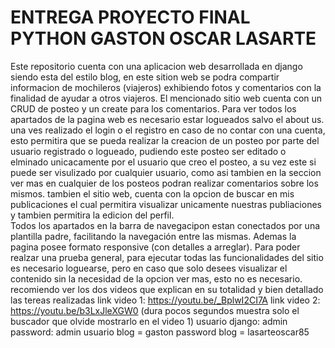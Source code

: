 # ENTREGA PROYECTO FINAL PYTHON GASTON OSCAR LASARTE
Este repositorio cuenta con una aplicacion web desarrollada en django siendo esta del estilo blog, en este sition web se podra compartir informacion de mochileros (viajeros) exhibiendo fotos y comentarios con la finalidad de ayudar a otros viajeros. El mencionado sitio web cuenta con un CRUD de posteo y un create para los comentarios. Para ver todos los apartados de la pagina web es necesario estar logueados salvo el about us. una ves realizado el login o el registro en caso de no contar con una cuenta, esto permitira que se pueda realizar la creacion de un posteo por parte del usuario registrado o logueado, pudiendo este posteo ser editado o elminado unicacamente por el usuario que creo el posteo, a su vez este si puede ser visulizado por cualquier usuario, como asi tambien en la seccion ver mas en cualquier de los posteos podran realizar comentarios sobre los mismos. tambien el sitio web, cuenta con la opcion de buscar en mis publicaciones el cual permitira visualizar unicamente nuestras publiaciones y tambien permitira la edicion del perfil.   
Todos los apartados en la barra de navegacipon estan conectados por una plantilla padre, facilitando la navegación entre las mismas. Ademas la pagina posee formato responsive (con detalles a arreglar).
Para poder realzar una prueba general, para ejecutar todas las funcionalidades del sitio es necesario loguearse, pero en caso que solo desees visualizar el contenido sin la necesidad de la opcion ver mas, esto no es necesario. 
recomiendo ver los dos videos que explican en su totalidad y bien detallado las tereas realizadas 
link video 1: https://youtu.be/_BplwI2CI7A
link video 2: https://youtu.be/b3LxJleXGW0 (dura pocos segundos muestra solo el buscador que olvide mostrarlo en el video 1)
usuario django: admin
password: admin
usuario blog = gaston
password blog = lasarteoscar85 
